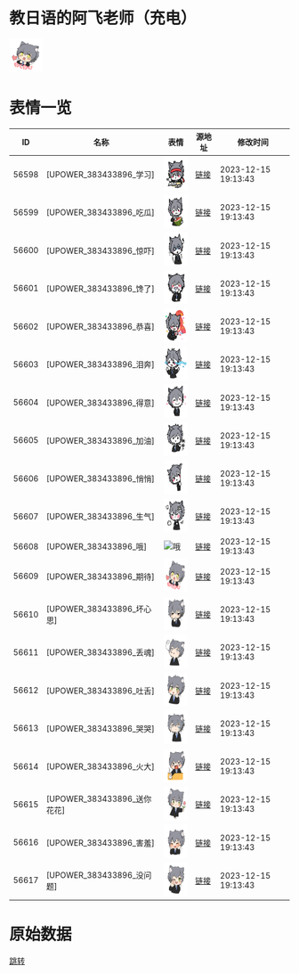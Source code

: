 # 教日语的阿飞老师（充电）

<img src="./cover.png" height="60" alt="cover" />

# 表情一览

|ID|名称|表情|源地址|修改时间|
|----|----|----|----|----|
|56598|[UPOWER_383433896_学习]|<img src="./pic/056598_%5BUPOWER_383433896_学习%5D.png" height="60" alt="学习"/>|[链接](http://i0.hdslb.com/bfs/garb/4cd19183c7207ce1b50ed117d7fa9be034caf55f.png)|2023-12-15 19:13:43|
|56599|[UPOWER_383433896_吃瓜]|<img src="./pic/056599_%5BUPOWER_383433896_吃瓜%5D.png" height="60" alt="吃瓜"/>|[链接](http://i0.hdslb.com/bfs/garb/4ea68fdd6bf9b092fd8c2990607b9a8936e0f412.png)|2023-12-15 19:13:43|
|56600|[UPOWER_383433896_惊吓]|<img src="./pic/056600_%5BUPOWER_383433896_惊吓%5D.png" height="60" alt="惊吓"/>|[链接](http://i0.hdslb.com/bfs/garb/42d4fbdc8d4065878b60f73ba8384ad481e25f48.png)|2023-12-15 19:13:43|
|56601|[UPOWER_383433896_馋了]|<img src="./pic/056601_%5BUPOWER_383433896_馋了%5D.png" height="60" alt="馋了"/>|[链接](http://i0.hdslb.com/bfs/garb/21e4beae5aa14f36c3b0bdc66320eeccd51808b0.png)|2023-12-15 19:13:43|
|56602|[UPOWER_383433896_恭喜]|<img src="./pic/056602_%5BUPOWER_383433896_恭喜%5D.png" height="60" alt="恭喜"/>|[链接](http://i0.hdslb.com/bfs/garb/6d9bea364c3ebd5c26d753c6f9771bdaac79b9bf.png)|2023-12-15 19:13:43|
|56603|[UPOWER_383433896_泪奔]|<img src="./pic/056603_%5BUPOWER_383433896_泪奔%5D.png" height="60" alt="泪奔"/>|[链接](http://i0.hdslb.com/bfs/garb/fb11bd6c4314938ebde855b706a26cf5ce30f7d7.png)|2023-12-15 19:13:43|
|56604|[UPOWER_383433896_得意]|<img src="./pic/056604_%5BUPOWER_383433896_得意%5D.png" height="60" alt="得意"/>|[链接](http://i0.hdslb.com/bfs/garb/faee4bb90500dd4226affab03c08e268bff9db64.png)|2023-12-15 19:13:43|
|56605|[UPOWER_383433896_加油]|<img src="./pic/056605_%5BUPOWER_383433896_加油%5D.png" height="60" alt="加油"/>|[链接](http://i0.hdslb.com/bfs/garb/c31abebdb155ecdac71d926900e47597c55266e1.png)|2023-12-15 19:13:43|
|56606|[UPOWER_383433896_悄悄]|<img src="./pic/056606_%5BUPOWER_383433896_悄悄%5D.png" height="60" alt="悄悄"/>|[链接](http://i0.hdslb.com/bfs/garb/4a68d829a3c557ec715d82b12e7c6f086a1bea3a.png)|2023-12-15 19:13:43|
|56607|[UPOWER_383433896_生气]|<img src="./pic/056607_%5BUPOWER_383433896_生气%5D.png" height="60" alt="生气"/>|[链接](http://i0.hdslb.com/bfs/garb/d143fcc559bfdf7b87b6ca485733b6185ae05b73.png)|2023-12-15 19:13:43|
|56608|[UPOWER_383433896_哦]|<img src="./pic/056608_%5BUPOWER_383433896_哦%5D.png" height="60" alt="哦"/>|[链接](https://i0.hdslb.com/bfs/garb/29d87a89a6b88376a090d62c609d09f1c947947e.png)|2023-12-15 19:13:43|
|56609|[UPOWER_383433896_期待]|<img src="./pic/056609_%5BUPOWER_383433896_期待%5D.png" height="60" alt="期待"/>|[链接](https://i0.hdslb.com/bfs/garb/e8fc82e6a8de6b5b4383780deaa38089817d2e81.png)|2023-12-15 19:13:43|
|56610|[UPOWER_383433896_坏心思]|<img src="./pic/056610_%5BUPOWER_383433896_坏心思%5D.png" height="60" alt="坏心思"/>|[链接](https://i0.hdslb.com/bfs/garb/5382322813bfe8321b0b1c4236572deb78f72e3a.png)|2023-12-15 19:13:43|
|56611|[UPOWER_383433896_丢魂]|<img src="./pic/056611_%5BUPOWER_383433896_丢魂%5D.png" height="60" alt="丢魂"/>|[链接](https://i0.hdslb.com/bfs/garb/b080048ee3d3324ade44c48dbe511bba7fa955d1.png)|2023-12-15 19:13:43|
|56612|[UPOWER_383433896_吐舌]|<img src="./pic/056612_%5BUPOWER_383433896_吐舌%5D.png" height="60" alt="吐舌"/>|[链接](https://i0.hdslb.com/bfs/garb/204fb9932cf4c9b42258cb2119ef5113fec3cd39.png)|2023-12-15 19:13:43|
|56613|[UPOWER_383433896_哭哭]|<img src="./pic/056613_%5BUPOWER_383433896_哭哭%5D.png" height="60" alt="哭哭"/>|[链接](https://i0.hdslb.com/bfs/garb/2bfcf4bfc8c2c1cfbb9041902a7fdb218070f6bf.png)|2023-12-15 19:13:43|
|56614|[UPOWER_383433896_火大]|<img src="./pic/056614_%5BUPOWER_383433896_火大%5D.png" height="60" alt="火大"/>|[链接](https://i0.hdslb.com/bfs/garb/99104b6021e2cb9ba912801a762edaccbb578596.png)|2023-12-15 19:13:43|
|56615|[UPOWER_383433896_送你花花]|<img src="./pic/056615_%5BUPOWER_383433896_送你花花%5D.png" height="60" alt="送你花花"/>|[链接](https://i0.hdslb.com/bfs/garb/8fcb6aa0227a430b6ed35a2aacdd776a311f6ad0.png)|2023-12-15 19:13:43|
|56616|[UPOWER_383433896_害羞]|<img src="./pic/056616_%5BUPOWER_383433896_害羞%5D.png" height="60" alt="害羞"/>|[链接](https://i0.hdslb.com/bfs/garb/b2ddc0e6d369a70f8a09a60fd58e6abefdab3aa4.png)|2023-12-15 19:13:43|
|56617|[UPOWER_383433896_没问题]|<img src="./pic/056617_%5BUPOWER_383433896_没问题%5D.png" height="60" alt="没问题"/>|[链接](https://i0.hdslb.com/bfs/garb/d69ce4e70e40d3b9ac62a19e5bd7bbb04bc798aa.png)|2023-12-15 19:13:43|

# 原始数据

[跳转](./raw.json)

